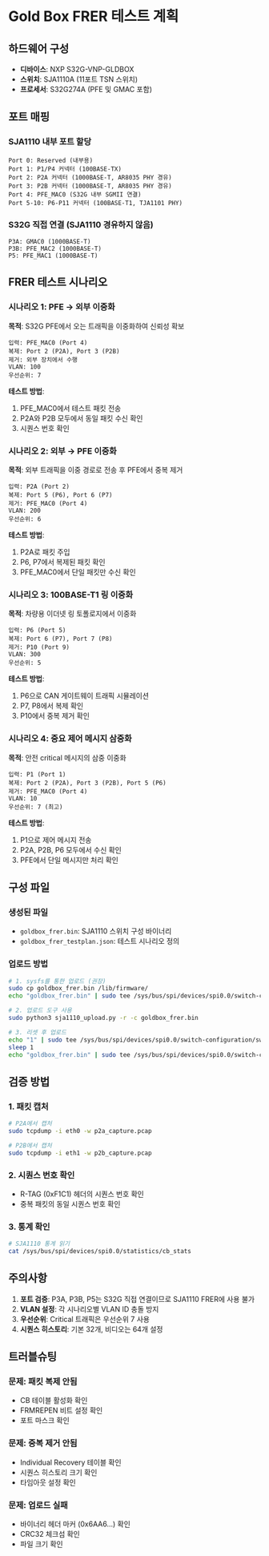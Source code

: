# Gold Box FRER 테스트 계획

## 하드웨어 구성
- **디바이스**: NXP S32G-VNP-GLDBOX
- **스위치**: SJA1110A (11포트 TSN 스위치)
- **프로세서**: S32G274A (PFE 및 GMAC 포함)

## 포트 매핑

### SJA1110 내부 포트 할당
```
Port 0: Reserved (내부용)
Port 1: P1/P4 커넥터 (100BASE-TX)
Port 2: P2A 커넥터 (1000BASE-T, AR8035 PHY 경유)
Port 3: P2B 커넥터 (1000BASE-T, AR8035 PHY 경유)
Port 4: PFE_MAC0 (S32G 내부 SGMII 연결)
Port 5-10: P6-P11 커넥터 (100BASE-T1, TJA1101 PHY)
```

### S32G 직접 연결 (SJA1110 경유하지 않음)
```
P3A: GMAC0 (1000BASE-T)
P3B: PFE_MAC2 (1000BASE-T)
P5: PFE_MAC1 (1000BASE-T)
```

## FRER 테스트 시나리오

### 시나리오 1: PFE → 외부 이중화
**목적**: S32G PFE에서 오는 트래픽을 이중화하여 신뢰성 확보

```
입력: PFE_MAC0 (Port 4)
복제: Port 2 (P2A), Port 3 (P2B)
제거: 외부 장치에서 수행
VLAN: 100
우선순위: 7
```

**테스트 방법**:
1. PFE_MAC0에서 테스트 패킷 전송
2. P2A와 P2B 모두에서 동일 패킷 수신 확인
3. 시퀀스 번호 확인

### 시나리오 2: 외부 → PFE 이중화
**목적**: 외부 트래픽을 이중 경로로 전송 후 PFE에서 중복 제거

```
입력: P2A (Port 2)
복제: Port 5 (P6), Port 6 (P7)
제거: PFE_MAC0 (Port 4)
VLAN: 200
우선순위: 6
```

**테스트 방법**:
1. P2A로 패킷 주입
2. P6, P7에서 복제된 패킷 확인
3. PFE_MAC0에서 단일 패킷만 수신 확인

### 시나리오 3: 100BASE-T1 링 이중화
**목적**: 차량용 이더넷 링 토폴로지에서 이중화

```
입력: P6 (Port 5)
복제: Port 6 (P7), Port 7 (P8)
제거: P10 (Port 9)
VLAN: 300
우선순위: 5
```

**테스트 방법**:
1. P6으로 CAN 게이트웨이 트래픽 시뮬레이션
2. P7, P8에서 복제 확인
3. P10에서 중복 제거 확인

### 시나리오 4: 중요 제어 메시지 삼중화
**목적**: 안전 critical 메시지의 삼중 이중화

```
입력: P1 (Port 1)
복제: Port 2 (P2A), Port 3 (P2B), Port 5 (P6)
제거: PFE_MAC0 (Port 4)
VLAN: 10
우선순위: 7 (최고)
```

**테스트 방법**:
1. P1으로 제어 메시지 전송
2. P2A, P2B, P6 모두에서 수신 확인
3. PFE에서 단일 메시지만 처리 확인

## 구성 파일

### 생성된 파일
- `goldbox_frer.bin`: SJA1110 스위치 구성 바이너리
- `goldbox_frer_testplan.json`: 테스트 시나리오 정의

### 업로드 방법

```bash
# 1. sysfs를 통한 업로드 (권장)
sudo cp goldbox_frer.bin /lib/firmware/
echo "goldbox_frer.bin" | sudo tee /sys/bus/spi/devices/spi0.0/switch-configuration/switch_cfg_upload

# 2. 업로드 도구 사용
sudo python3 sja1110_upload.py -r -c goldbox_frer.bin

# 3. 리셋 후 업로드
echo "1" | sudo tee /sys/bus/spi/devices/spi0.0/switch-configuration/switch_reset
sleep 1
echo "goldbox_frer.bin" | sudo tee /sys/bus/spi/devices/spi0.0/switch-configuration/switch_cfg_upload
```

## 검증 방법

### 1. 패킷 캡처
```bash
# P2A에서 캡처
sudo tcpdump -i eth0 -w p2a_capture.pcap

# P2B에서 캡처
sudo tcpdump -i eth1 -w p2b_capture.pcap
```

### 2. 시퀀스 번호 확인
- R-TAG (0xF1C1) 헤더의 시퀀스 번호 확인
- 중복 패킷의 동일 시퀀스 번호 확인

### 3. 통계 확인
```bash
# SJA1110 통계 읽기
cat /sys/bus/spi/devices/spi0.0/statistics/cb_stats
```

## 주의사항

1. **포트 검증**: P3A, P3B, P5는 S32G 직접 연결이므로 SJA1110 FRER에 사용 불가
2. **VLAN 설정**: 각 시나리오별 VLAN ID 충돌 방지
3. **우선순위**: Critical 트래픽은 우선순위 7 사용
4. **시퀀스 히스토리**: 기본 32개, 비디오는 64개 설정

## 트러블슈팅

### 문제: 패킷 복제 안됨
- CB 테이블 활성화 확인
- FRMREPEN 비트 설정 확인
- 포트 마스크 확인

### 문제: 중복 제거 안됨
- Individual Recovery 테이블 확인
- 시퀀스 히스토리 크기 확인
- 타임아웃 설정 확인

### 문제: 업로드 실패
- 바이너리 헤더 마커 (0x6AA6...) 확인
- CRC32 체크섬 확인
- 파일 크기 확인